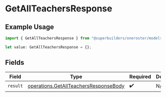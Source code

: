# GetAllTeachersResponse

## Example Usage

```typescript
import { GetAllTeachersResponse } from "@superbuilders/oneroster/models/operations";

let value: GetAllTeachersResponse = {};
```

## Fields

| Field                                                                                          | Type                                                                                           | Required                                                                                       | Description                                                                                    |
| ---------------------------------------------------------------------------------------------- | ---------------------------------------------------------------------------------------------- | ---------------------------------------------------------------------------------------------- | ---------------------------------------------------------------------------------------------- |
| `result`                                                                                       | [operations.GetAllTeachersResponseBody](../../models/operations/getallteachersresponsebody.md) | :heavy_check_mark:                                                                             | N/A                                                                                            |